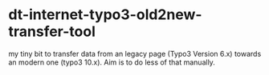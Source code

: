 # dt-internet-typo3-old2new-transfer-tool
 my tiny bit to transfer data from an legacy page (Typo3 Version 6.x) towards an modern one (typo3 10.x). Aim is to do less of that manually. 
